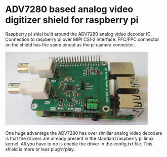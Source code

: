 # ADV7280 based analog video digitizer shield for raspberry pi

Raspberry pi shiel built around the ADV7280 analog video decoder IC. Connection to raspberry pi over
MIPI CSI-2 interface. FFC/FPC connector on the shield has the same pinout as the pi camera connector.

<img src="pic/raspi_with_adv_shield.jpg" width="450" />

One huge advantage the ADV7280 has over similiar analog video decoders is that the drivers are already
present in the standard raspberry pi linux kernel. All you have to do is enable the driver in the
config.txt file. This shield is more or less plug'n'play.
